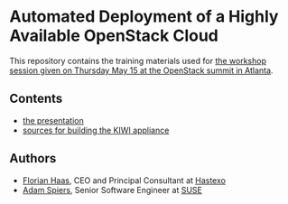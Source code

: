# Automated Deployment of a Highly Available OpenStack Cloud

This repository contains the training materials used for
[the workshop session given on Thursday May 15 at the OpenStack summit in
Atlanta](http://openstacksummitmay2014atlanta.sched.org/event/d3db2188dfed4459f8fbd03f5b405b81).

## Contents

* [the presentation](presentation/)
* [sources for building the KIWI appliance](kiwi/)

## Authors

*   [Florian Haas](http://openstacksummitmay2014atlanta.sched.org/speaker/fghaas),
    CEO and Principal Consultant at [Hastexo](http://hastexo.com)
*   [Adam Spiers](http://openstacksummitmay2014atlanta.sched.org/speaker/aspiers),
    Senior Software Engineer at [SUSE](http://suse.com/cloud)
